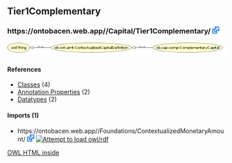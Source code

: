 <div class='summary'><h2>Tier1Complementary</h2>
<h3>https://ontobacen.web.app//Capital/Tier1Complementary/ 
<a href='https://ontobacen.web.app//Capital/Tier1Complementary/' class='urlOption' target='_blank' ><img src="./OWLDoc/images/external.png" title="Attempt to open link in another window" /></a></h3>

<img src="./OWLViz.png" />

<div id='Tier1Complementary'>
<h4>References</h4>
<div class='codebox'>
<ul>
<li>
<a href='https://htmlpreview.github.io/?https://github.com/filipepolizel/ontobacen/blob/master/public/Capital/Tier1Complementary/OWLDoc/classes/index-Tier1Complementary.html' >Classes</a> (4)
</li>
<li>
<a href='https://htmlpreview.github.io/?https://github.com/filipepolizel/ontobacen/blob/master/public/Capital/Tier1Complementary/OWLDoc/annotationproperties/index-Tier1Complementary.html' >Annotation Properties</a> (2)
</li>
<li>
<a href='https://htmlpreview.github.io/?https://github.com/filipepolizel/ontobacen/blob/master/public/Capital/Tier1Complementary/OWLDoc/datatypes/index-Tier1Complementary.html' >Datatypes</a> (2)
</li>
</ul>
</div>
</div><!-- tier1complementary -->


<div id='imports_(1)'>
<h4>Imports (1)</h4>
<div class='codebox'>
<ul>
<li class="asserted">https://ontobacen.web.app//Foundations/ContextualizedMonetaryAmount/ 
<a href='https://ontobacen.web.app//Foundations/ContextualizedMonetaryAmount/' class='urlOption' target='_blank' ><img src="./OWLDoc/images/external.png" title="Attempt to open link in another window" /></a> 
<a href='index.html?action=load&uri=https%3A%2F%2Fontobacen.web.app%2F%2FFoundations%2FContextualizedMonetaryAmount%2F&redirect=Tier1Complementary___1455092792.html' class='urlOption' ><img src="./OWLDoc/images/download.png" title="Attempt to load owl/rdf" /></a></li>
</ul>
</div>
</div><!-- imports (1) -->

</div> <!-- summary -->
<p class='footer'>
<a href='http://code.google.com/p/ontology-browser/' target='_blank'>OWL HTML inside</a>
</p>
